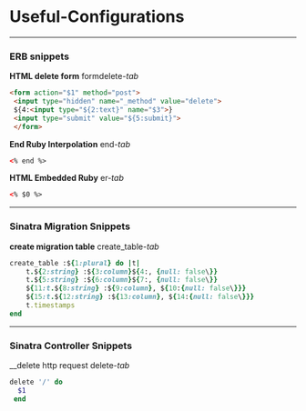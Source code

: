 # Useful-Configurations


__________________________________________________________________
### ERB snippets

__HTML delete form__
formdelete-*tab*
```html
<form action="$1" method="post">
 <input type="hidden" name="_method" value="delete">
 ${4:<input type="${2:text}" name="$3">}
 <input type="submit" value="${5:submit}">
 </form>
```

__End Ruby Interpolation__
end-*tab*
```html
<% end %>

```
__HTML Embedded Ruby__
er-*tab*
```html
<% $0 %>
```
__________________________________________________________________
### Sinatra Migration Snippets

__create migration table__
create_table-*tab*
```ruby   
create_table :${1:plural} do |t|
	t.${2:string} :${3:column}${4:, {null: false\}}
	t.${5:string} :${6:column}${7:, {null: false\}}
	${11:t.${8:string} :${9:column}, ${10:{null: false\}}}
	${15:t.${12:string} :${13:column}, ${14:{null: false\}}}
	t.timestamps
end
```


__________________________________________________________________
### Sinatra Controller Snippets 

__delete http request
delete-*tab*
```ruby
delete '/' do
  $1
 end
```


